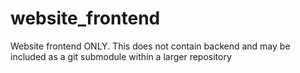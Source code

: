 # website_frontend
Website frontend ONLY. This does not contain backend and may be included as a git submodule within a larger repository
